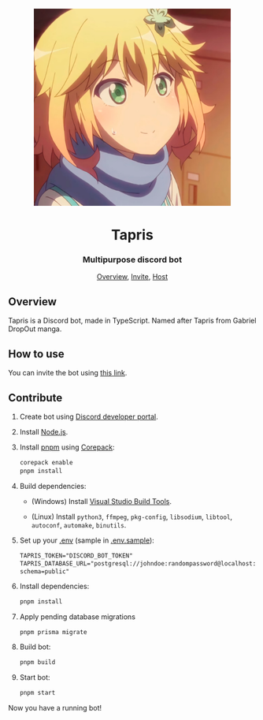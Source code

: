 <p align="center">
 <img width=400px src="assets/avatar.png" alt="Tapris from Gabriel DropOut episode 5">
 <h1 align="center">Tapris</h1>
 <h3 align="center">Multipurpose discord bot</h3>
</p>

<p align="center">
 <a href="#overview">Overview</a>,
 <a href="#invite">Invite</a>,
 <a href="#host">Host</a>
</p>

## Overview

Tapris is a Discord bot, made in TypeScript. Named after Tapris
from Gabriel DropOut manga.

## How to use

You can invite the bot using
[this link](https://discord.com/api/oauth2/authorize?client_id=869088074758520832&scope=bot+applications.commands&permissions=294208515334).

## Contribute

1. Create bot using [Discord developer portal](https://discord.com/developers/applications).

2. Install [Node.js](https://nodejs.org/en/download).

3. Install [pnpm](https://pnpm.io/) using [Corepack](https://nodejs.org/api/corepack.html):

   ```sh
   corepack enable
   pnpm install
   ```

4. Build dependencies:

   - (Windows) Install [Visual Studio Build Tools](https://visualstudio.microsoft.com/downloads/?q=build+tools#build-tools-for-visual-studio-2022).

   - (Linux) Install `python3`, `ffmpeg`, `pkg-config`, `libsodium`, `libtool`, `autoconf`, `automake`, `binutils`.

5. Set up your [.env](.env.sample) (sample in [.env.sample](.env.sample)):

   ```env
   TAPRIS_TOKEN="DISCORD_BOT_TOKEN"
   TAPRIS_DATABASE_URL="postgresql://johndoe:randompassword@localhost:5432/mydb?schema=public"
   ```

6. Install dependencies:

   ```sh
   pnpm install
   ```

7. Apply pending database migrations

   ```sh
   pnpm prisma migrate
   ```

8. Build bot:

   ```sh
   pnpm build
   ```

9. Start bot:

   ```sh
   pnpm start
   ```

Now you have a running bot!
